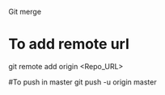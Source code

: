 Git merge

# To add remote url
git remote add origin <Repo_URL>

#To push in master
git push -u origin master
